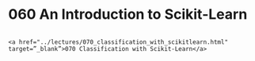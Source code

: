 # 060 An Introduction to Scikit-Learn

```{admonition} Click link below to view slides in new tab

<a href="../lectures/070_classification_with_scikitlearn.html" target=”_blank”>070 Classification with Scikit-Learn</a>

```
